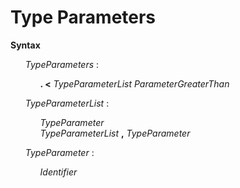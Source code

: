 # Type Parameters

**Syntax**

<ul>
    <i>TypeParameters</i> :
    <ul>
        <b>. &lt;</b> <i>TypeParameterList</i> <i>ParameterGreaterThan</i>
    </ul>
</ul>

<ul>
    <i>TypeParameterList</i> :
    <ul>
        <i>TypeParameter</i><br>
        <i>TypeParameterList</i> <b>,</b> <i>TypeParameter</i>
    </ul>
</ul>

<ul>
    <i>TypeParameter</i> :
    <ul>
        <i>Identifier</i>
    </ul>
</ul>